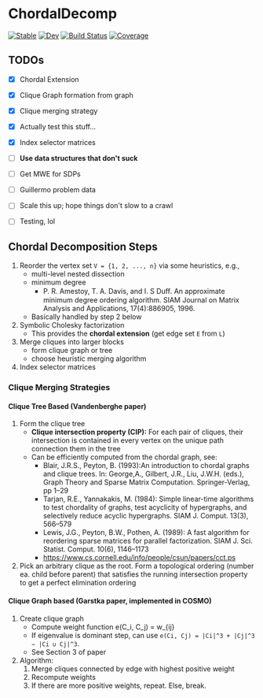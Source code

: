 # ChordalDecomp

[![Stable](https://img.shields.io/badge/docs-stable-blue.svg)](https://tjdiamandis.github.io/ChordalDecomp.jl/stable)
[![Dev](https://img.shields.io/badge/docs-dev-blue.svg)](https://tjdiamandis.github.io/ChordalDecomp.jl/dev)
[![Build Status](https://github.com/tjdiamandis/ChordalDecomp.jl/workflows/CI/badge.svg)](https://github.com/tjdiamandis/ChordalDecomp.jl/actions)
[![Coverage](https://codecov.io/gh/tjdiamandis/ChordalDecomp.jl/branch/master/graph/badge.svg)](https://codecov.io/gh/tjdiamandis/ChordalDecomp.jl)


## TODOs
- [X] Chordal Extension
- [X] Clique Graph formation from graph
- [X] Clique merging strategy
- [X] Actually test this stuff...
- [X] Index selector matrices
- [ ] **Use data structures that don't suck**
- [ ] Get MWE for SDPs
- [ ] Guillermo problem data
- [ ] Scale this up; hope things don't slow to a crawl
- [ ] Testing, lol



## Chordal Decomposition Steps
1. Reorder the vertex set `V = {1, 2, ..., n}` via some heuristics, e.g.,
    - multi-level nested dissection
    - minimum degree
        - P. R. Amestoy, T. A. Davis, and I. S Duﬀ. An approximate minimum degree ordering algorithm. SIAM Journal on Matrix Analysis and Applications, 17(4):886905, 1996.
    - Basically handled by step 2 below
2. Symbolic Cholesky factorization
    - This provides the **chordal extension** (get edge set `E` from `L`)
3. Merge cliques into larger blocks
    - form clique graph or tree
    - choose heuristic merging algorithm
4. Index selector matrices

### Clique Merging Strategies
#### Clique Tree Based (Vandenberghe paper)
1. Form the clique tree
    - **Clique intersection property (CIP):** For each pair of cliques, their intersection is contained in every vertex on the unique path connection them in the tree
    - Can be efficiently computed from the chordal graph, see:
        - Blair, J.R.S., Peyton, B. (1993):An introduction to chordal graphs and clique trees. In: George,A., Gilbert, J.R., Liu, J.W.H. (eds.), Graph Theory and Sparse Matrix Computation. Springer-Verlag, pp 1–29
        - Tarjan, R.E., Yannakakis, M. (1984): Simple linear-time algorithms to test chordality of graphs, test acyclicity of hypergraphs, and selectively reduce acyclic hypergraphs. SIAM J. Comput. 13(3), 566–579
        - Lewis, J.G., Peyton, B.W., Pothen, A. (1989): A fast algorithm for reordering sparse matrices for parallel factorization. SIAM J. Sci. Statist. Comput. 10(6), 1146–1173
        - https://www.cs.cornell.edu/info/people/csun/papers/cct.ps
2. Pick an arbitrary clique as the root. Form a topological ordering (number ea. child before parent) that satisfies the running intersection property to get a perfect elimination ordering

#### Clique Graph based (Garstka paper, implemented in COSMO)
1. Create clique graph
    - Compute weight function e(C_i, C_j) = w_{ij}
    - If eigenvalue is dominant step, can use `e(Ci, Cj) = |Ci|^3 + |Cj|^3 − |Ci ∪ Cj|^3`.
    - See Section 3 of paper
2. Algorithm:
    1. Merge cliques connected by edge with highest positive weight
    2. Recompute weights
    3. If there are more positive weights, repeat. Else, break.
